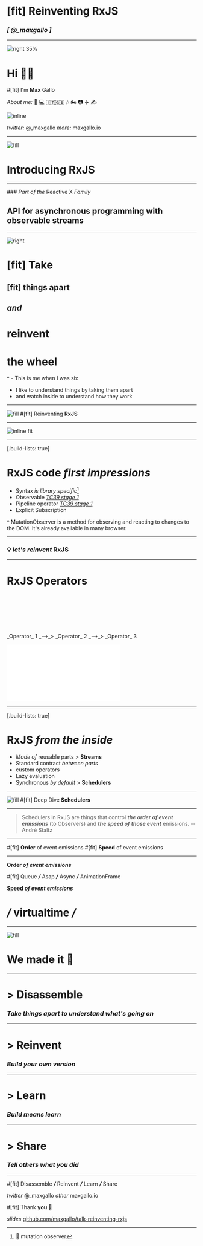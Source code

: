 # [fit] Reinventing __RxJS__
### _[ @\_maxgallo ]_

---

![right 35%](images/me.png)


# Hi 👋🏻
#[fit] I'm __Max__ Gallo

_About me:_ 🍝 💻 🇮🇹🇬🇧 🎶 🏍 📷 ✈️ ✍️

![inline](images/dazn.png)

_twitter:_ @\_maxgallo
_more:_ maxgallo.io

---

![fill](images/bg.jpg)
# Introducing __RxJS__

---

### _Part of the_ Reactive X _Family_

## __API for asynchronous programming with observable streams__


---

![right](images/me1996.jpg)

# [fit] Take
## [fit] things apart

## _and_

# __reinvent__
# __the wheel__


^ - This is me when I was six
- I like to understand things by taking them apart
- and watch inside to understand how they work

---


![fill](images/bg.jpg)
#[fit] Reinventing __RxJS__

---

![inline fit](codeImages/rxjs_light.png)

---

[.build-lists: true]
# __RxJS__ code _first impressions_


- Syntax _is library specific_[^1]
- Observable _[TC39 stage 1](https://github.com/tc39/proposals#stage-1)_
- Pipeline operator _[TC39 stage 1](https://github.com/tc39/proposals#stage-1)_
- Explicit Subscription

[^1]: 👋 mutation observer

^ MutationObserver is a method for observing and reacting to changes to the DOM.
It's already available in many browser.

---

### 💡 _let's reinvent_ RxJS

---

# __RxJS__ Operators

<br />
<br />
<br />
<br />
<br />
<br />
         _Operator_ 1 _-->_> _Operator_ 2 _-->_> _Operator_ 3

![original 130%](diagrams/rxjsCode/rxjsCode.pdf)

---

[.build-lists: true]
# __RxJS__ *from the inside*


- _Made of_ reusable parts > **Streams**
- Standard contract _between parts_
- custom operators
- Lazy evaluation
- Synchronous _by default_ > **Schedulers**

<!--

---

# __RxJS *Deep Dive*__ Cold & Hot Observables

❄️ Cold Observable _The producer is inside the observer_ 

🔥 Hot Observable _The producer is outside the observer_

-->

---

![fill](images/bg.jpg)
#[fit] Deep Dive __Schedulers__

---

> Schedulers in RxJS are things that control _**the order of event emissions**_ (to Observers) and _**the speed of those event**_ emissions.
-- André Staltz

---

#[fit] __**Order**__ of event emissions
#[fit] __**Speed**__ of event emissions

---

__**Order _of event emissions_**__

#[fit] Queue __*/*__ Asap __*/*__ Async __*/*__ AnimationFrame

__**Speed _of event emissions_**__

# __*/*__ virtualtime __*/*__

---


![fill](images/bg.jpg)
# We made it 🙌

---

# __**>**__ Disassemble

### _Take things apart to understand what's going on_

--- 

# __**>**__ Reinvent

### _Build your own version_

---

# __**>**__ Learn
### _Build means learn_

---

# __**>**__ Share
### _Tell others what you did_

---

#[fit] Disassemble __*/*__ Reinvent __*/*__ Learn __*/*__ Share


_twitter_ @\_maxgallo
_other_ maxgallo.io

#[fit] Thank __you__ 🙏

_slides_ [github.com/maxgallo/talk-reinventing-rxjs](https://github.com/maxgallo/talk-reinventing-rxjs)


